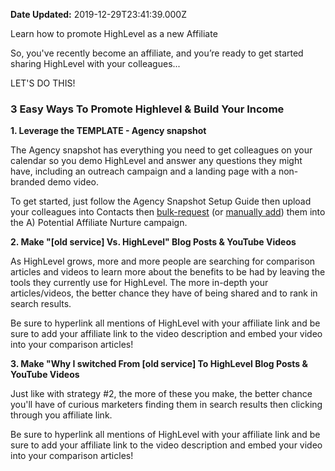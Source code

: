 **Date Updated:** 2019-12-29T23:41:39.000Z

Learn how to promote HighLevel as a new Affiliate

  
So, you've recently become an affiliate, and you’re ready to get started sharing HighLevel with your colleagues...

LET'S DO THIS!

### 3 Easy Ways To Promote Highlevel & Build Your Income

**1\. Leverage the TEMPLATE - Agency snapshot**

The Agency snapshot has everything you need to get colleagues on your calendar so you demo HighLevel and answer any questions they might have, including an outreach campaign and a landing page with a non-branded demo video.

To get started, just follow the Agency Snapshot Setup Guide then upload your colleagues into Contacts then [bulk-request](https://help.gohighlevel.com/help/bulk-requests) (or [manually add](https://share.getcloudapp.com/mXu7wol0)) them into the A) Potential Affiliate Nurture campaign. 

**2\. Make "\[old service\] Vs. HighLevel" Blog Posts & YouTube Videos**

As HighLevel grows, more and more people are searching for comparison articles and videos to learn more about the benefits to be had by leaving the tools they currently use for HighLevel. The more in-depth your articles/videos, the better chance they have of being shared and to rank in search results.

Be sure to hyperlink all mentions of HighLevel with your affiliate link and be sure to add your affiliate link to the video description and embed your video into your comparison articles!

**3\. Make "Why I switched From \[old service\] To HighLevel Blog Posts & YouTube Videos**

Just like with strategy #2, the more of these you make, the better chance you'll have of curious marketers finding them in search results then clicking through you affiliate link.

Be sure to hyperlink all mentions of HighLevel with your affiliate link and be sure to add your affiliate link to the video description and embed your video into your comparison articles!

  